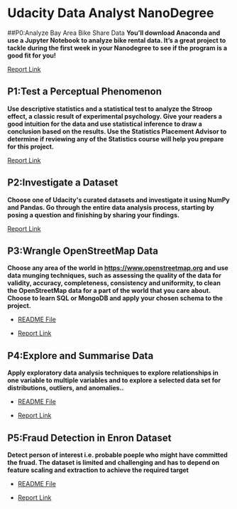 # Udacity Data Analyst NanoDegree

##P0:Analyze Bay Area Bike Share Data
**You’ll download Anaconda and use a Jupyter Notebook to analyze bike rental data. It’s a great project to tackle during the first week in your Nanodegree to see if the program is a good fit for you!**

[Report Link]()

## P1:Test a Perceptual Phenomenon
**Use descriptive statistics and a statistical test to analyze the Stroop effect, a classic result of experimental psychology. Give your readers a good intuition for the data and use statistical inference to draw a conclusion based on the results. Use the Statistics Placement Advisor to determine if reviewing any of the Statistics course will help you prepare for this project.**

[Report Link](https://github.com/gupta-ashutosh/udacity-DAND/tree/master/P1_statistics_the_science_of_decisions%20)

## P2:Investigate a Dataset
**Choose one of Udacity's curated datasets and investigate it using NumPy and Pandas. Go through the entire data analysis process, starting by posing a question and finishing by sharing your findings.**

[Report Link]()

## P3:Wrangle OpenStreetMap Data
**Choose any area of the world in https://www.openstreetmap.org and use data munging techniques, such as assessing the quality of the data for validity, accuracy, completeness, consistency and uniformity, to clean the OpenStreetMap data for a part of the world that you care about. Choose to learn SQL or MongoDB and apply your chosen schema to the project.**

* [README File](https://github.com/gupta-ashutosh/udacity-DAND/blob/master/P3_data_wrangling/README.md)

* [Report Link](https://github.com/gupta-ashutosh/udacity-DAND/blob/master/P3_data_wrangling/report.md)


## P4:Explore and Summarise Data
**Apply exploratory data analysis techniques to explore relationships in one variable to multiple variables and to explore a selected data set for distributions, outliers, and anomalies..**

* [README File](https://github.com/gupta-ashutosh/udacity-DAND/blob/master/P4_explore_and_summarize_data/README.md)

* [Report Link](https://github.com/gupta-ashutosh/udacity-DAND/blob/master/P4_explore_and_summarize_data/p4_exploratory_data_analysis.Rmd)

## P5:Fraud Detection in Enron Dataset
**Detect person of interest i.e. probable poeple who might have committed the fruad. The dataset is limited and challenging and has to depend on feature scaling and extraction to achieve the required target**

* [README File](https://github.com/gupta-ashutosh/udacity-DAND/blob/master/P5_intro_to_ML/README.md)

* [Report Link](https://github.com/gupta-ashutosh/udacity-DAND/blob/master/P5_intro_to_ML/P5_POI_detection_final_report.pdf)
